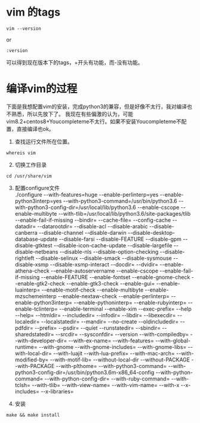 # vim 的tags  
```
vim --version
```
or
```
:version
```
可以得到现在版本下的tags，+开头有功能，而-没有功能。  

# 编译vim的过程  

下面是我想配置vim的安装，完成python3的兼容，但是好像不太行，我对编译也不熟悉，所以先放下了。
我现在有些偏激的认为，可能vim8.2+centos8+Youcompleteme不太行。如果不安装Youcompleteme不配置，直接编译也ok。  
1. 查找运行文件所在位置。  
```
whereis vim
```
2. 切换工作目录  
```
cd /usr/share/vim
```
3. 配置configure文件  
./configure --with-features=huge --enable-perlinterp=yes --enable-python3interp=yes --with-python3-command=/usr/bin/python3.6 --with-python3-config-dir=/usr/local/lib/python3.6 --enable-cscope --enable-multibyte  --with-tlib=/usr/local/lib/python3.6/site-packages/tlib
--enable-fail-if-missing
--bindir=
--cache-file=
--config-cache
--datadir=
--datarootdir=
--disable-acl
--disable-arabic
--disable-canberra
--disable-channel
--disable-darwin
--disable-desktop-database-update
--disable-farsi
--disable-FEATURE
--disable-gpm
--disable-gtktest
--disable-icon-cache-update
--disable-largefile
--disable-netbeans
--disable-nls
--disable-option-checking
--disable-rightleft
--disable-selinux
--disable-smack
--disable-sysmouse
--disable-xsmp
--disable-xsmp-interact
--docdir=
--dvidir=
--enable-athena-check
--enable-autoservername
--enable-cscope
--enable-fail-if-missing
--enable-FEATURE
--enable-fontset
--enable-gnome-check
--enable-gtk2-check
--enable-gtk3-check
--enable-gui=
--enable-luainterp=
--enable-motif-check
--enable-multibyte
--enable-mzschemeinterp
--enable-nextaw-check
--enable-perlinterp=
--enable-python3interp=
--enable-pythoninterp=
--enable-rubyinterp=
--enable-tclinterp=
--enable-terminal
--enable-xim
--exec-prefix=
--help
--help=
--htmldir=
--includedir=
--infodir=
--libdir=
--libexecdir=
--localedir=
--localstatedir=
--mandir=
--no-create
--oldincludedir=
--pdfdir=
--prefix=
--psdir=
--quiet
--runstatedir=
--sbindir=
--sharedstatedir=
--srcdir=
--sysconfdir=
--version
--with-compiledby=
--with-developer-dir=
--with-ex-name=
--with-features=
--with-global-runtime=
--with-gnome
--with-gnome-includes=
--with-gnome-libs=
--with-local-dir=
--with-luajit
--with-lua-prefix=
--with-mac-arch=
--with-modified-by=
--with-motif-lib=
--without-local-dir
--without-PACKAGE
--with-PACKAGE
--with-plthome=
--with-python3-command=
--with-python3-config-dir=/usr/bin/python3.6m-x86_64-config
--with-python-command=
--with-python-config-dir=
--with-ruby-command=
--with-tclsh=
--with-tlib=
--with-view-name=
--with-vim-name=
--with-x
--x-includes=
--x-libraries=

4. 安装  
```
make && make install
```
